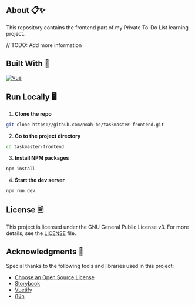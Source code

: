 ## About 📋✨

This repository contains the frontend part of my Private To-Do List learning project.

// TODO: Add more information

## Built With 🔧

[![Vue][Vue.js]][Vue-url]

## Run Locally 🖥️

1. **Clone the repo**

```sh
git clone https://github.com/noah-be/taskmaster-frontend.git
```

2. **Go to the project directory**

```sh
cd taskmaster-frontend
```

3. **Install NPM packages**

```sh
npm install
```

4. **Start the dev server**

```sh
npm run dev
```

## License 🖹

This project is licensed under the GNU General Public License v3. For more details, see the [LICENSE](LICENSE) file.

## Acknowledgments 🙏

Special thanks to the following tools and libraries used in this project:

- [Choose an Open Source License](https://choosealicense.com)
- [Storybook](https://storybook.js.org)
- [Vuetify](https://vuetifyjs.com)
- [i18n](https://www.npmjs.com/package/i18n)

<!-- MARKDOWN LINKS & IMAGES -->

[Vue.js]: https://img.shields.io/badge/Vue.js-35495E?style=for-the-badge&logo=vuedotjs&logoColor=4FC08D
[Vue-url]: https://vuejs.org/
